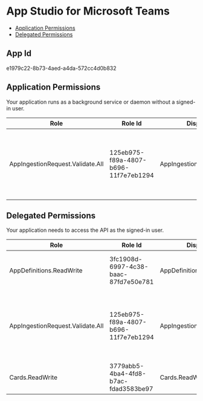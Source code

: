 # App Studio for Microsoft Teams
- [Application Permissions](#application-permissions)
- [Delegated Permissions](#delegated-permissions)

## App Id
e1979c22-8b73-4aed-a4da-572cc4d0b832

## Application Permissions
Your application runs as a background service or daemon without a signed-in user.

| Role | Role Id | Display Name | Description |
|---|---|---|---|
| AppIngestionRequest.Validate.All | 125eb975-f89a-4807-b696-11f7e7eb1294 | AppIngestionRequest.Validate.All | Allows the app to validate pending app-ingestion requests for Teams Platform. |

## Delegated Permissions
Your application needs to access the API as the signed-in user. 

| Role | Role Id | Display Name | Description |
|---|---|---|---|
| AppDefinitions.ReadWrite | 3fc1908d-6997-4c38-baac-87fd7e50e781 | AppDefinitions.ReadWrite | This allows user to read and write app definitions |
| AppIngestionRequest.Validate.All | 125eb975-f89a-4807-b696-11f7e7eb1294 | AppIngestionRequest.Validate.All | Allows the app to validate pending app-ingestion requests for Teams Platform. |
| Cards.ReadWrite | 3779abb5-4ba4-4fd8-b7ac-fdad3583be97 | Cards.ReadWrite | allows users to read and write cards |

